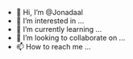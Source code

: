 - 👋 Hi, I’m @Jonadaal
- 👀 I’m interested in ...
- 🌱 I’m currently learning ...
- 💞️ I’m looking to collaborate on ...
- 📫 How to reach me ...

<!---
Jonadaal/Jonadaal is a ✨ special ✨ repository because its `README.md` (this file) appears on your GitHub profile.
You can click the Preview link to take a look at your changes.
--->
